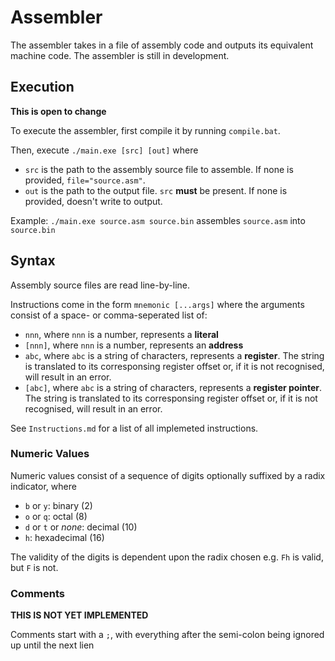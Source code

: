 # Assembler

The assembler takes in a file of assembly code and outputs its equivalent machine code. The assembler is still in development.

## Execution

**This is open to change**

To execute the assembler, first compile it by running `compile.bat`.

Then, execute `./main.exe [src] [out]` where
  - `src` is the path to the assembly source file to assemble. If none is provided, `file="source.asm"`.
  - `out` is the path to the output file. `src` **must** be present. If none is provided, doesn't write to output.

Example: `./main.exe source.asm source.bin` assembles `source.asm` into `source.bin`

## Syntax

Assembly source files are read line-by-line.

Instructions come in the form `mnemonic [...args]` where the arguments consist of a space- or comma-seperated list of:
  - `nnn`, where `nnn` is a number, represents a **literal**
  - `[nnn]`, where `nnn` is a number, represents an **address**
  - `abc`, where `abc` is a string of characters, represents a **register**. The string is translated to its corresponsing register offset or, if it is not recognised, will result in an error.
  - `[abc]`, where `abc` is a string of characters, represents a **register pointer**. The string is translated to its corresponsing register offset or, if it is not recognised, will result in an error.

See `Instructions.md` for a list of all implemeted instructions.

### Numeric Values

Numeric values consist of a sequence of digits optionally suffixed by a radix indicator, where
  - `b` or `y`: binary (2)
  - `o` or `q`: octal (8)
  - `d` or `t` or *none*: decimal (10)
  - `h`: hexadecimal (16)

The validity of the digits is dependent upon the radix chosen e.g. `Fh` is valid, but `F` is not.

### Comments

**THIS IS NOT YET IMPLEMENTED**

Comments start with a `;`, with everything after the semi-colon being ignored up until the next lien